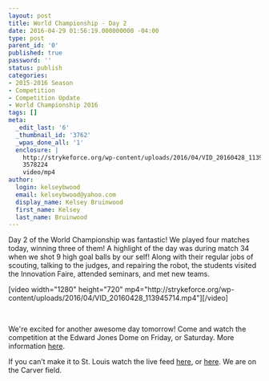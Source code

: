 ```yaml
---
layout: post
title: World Championship - Day 2
date: 2016-04-29 01:56:19.000000000 -04:00
type: post
parent_id: '0'
published: true
password: ''
status: publish
categories:
- 2015-2016 Season
- Competition
- Competition Update
- World Championship 2016
tags: []
meta:
  _edit_last: '6'
  _thumbnail_id: '3762'
  _wpas_done_all: '1'
  enclosure: |
    http://strykeforce.org/wp-content/uploads/2016/04/VID_20160428_113945714.mp4
    3578224
    video/mp4
author:
  login: kelseybwood
  email: kelseybwood@yahoo.com
  display_name: Kelsey Bruinwood
  first_name: Kelsey
  last_name: Bruinwood
---
```

<p>Day 2 of the World Championship was fantastic! We played four matches today, winning three of them! A highlight of the day was during match 34 when we shot 9 high goal balls by our self! Along with their regular jobs of scouting, talking to the judges, and repairing the robot, the students visited the Innovation Faire, attended seminars, and met new teams.</p>
<p>[video width="1280" height="720" mp4="http://strykeforce.org/wp-content/uploads/2016/04/VID_20160428_113945714.mp4"][/video]</p>
<p>&nbsp;</p>
<p>We're excited for another awesome day tomorrow! Come and watch the competition at the Edward Jones Dome on Friday, or Saturday. More information <a href="http://www.firstchampionship.org/">here</a>.</p>
<p>If you can’t make it to St. Louis watch the live feed <a href="http://www.firstchampionship.org/watch-championship-live">here</a>, or <a href="http://www.thebluealliance.com/gameday#layout=2">here</a>. We are on the Carver field.</p>
